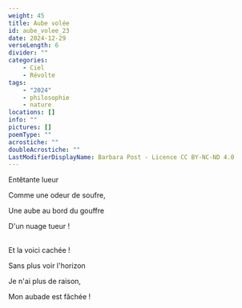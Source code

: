 ```yaml
---
weight: 45
title: Aube volée
id: aube_volee_23
date: 2024-12-29
verseLength: 6
divider: ""
categories:
    - Ciel
    - Révolte
tags:
    - "2024"
    - philosophie
    - nature
locations: []
info: ""
pictures: []
poemType: ""
acrostiche: ""
doubleAcrostiche: ""
LastModifierDisplayName: Barbara Post - Licence CC BY-NC-ND 4.0
---
```

Entêtante lueur

Comme une odeur de soufre,

Une aube au bord du gouffre

D'un nuage tueur !

 \
Et la voici cachée !

Sans plus voir l'horizon

Je n'ai plus de raison,

Mon aubade est fâchée !
